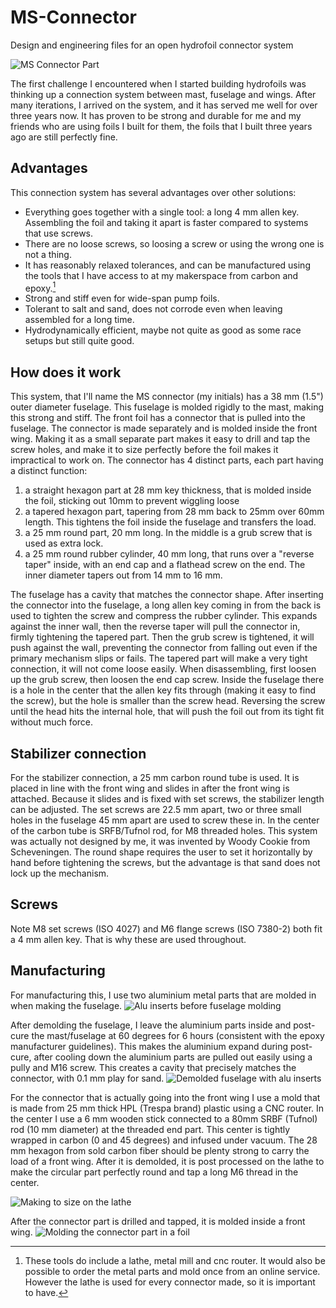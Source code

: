 # MS-Connector
Design and engineering files for an open hydrofoil connector system


![MS Connector Part](./MS-Connector.png "MS Connector Part")

The first challenge I encountered when I started building hydrofoils was thinking up a connection system between mast, fuselage and wings. After many iterations, I arrived on the system, and it has served me well for over three years now. It has proven to be strong and durable for me and my friends who are using foils I built for them, the foils that I built three years ago are still perfectly fine.

## Advantages
This connection system has several advantages over other solutions:
- Everything goes together with a single tool: a long 4 mm allen key. Assembling the foil and taking it apart is faster compared to systems that use screws.
- There are no loose screws, so loosing a screw or using the wrong one is not a thing.
- It has reasonably relaxed tolerances, and can be manufactured using the tools that I have access to at my makerspace from carbon and epoxy.[^1]
- Strong and stiff even for wide-span pump foils.
- Tolerant to salt and sand, does not corrode even when leaving assembled for a long time.
- Hydrodynamically efficient, maybe not quite as good as some race setups but still quite good.
[^1]: These tools do include a lathe, metal mill and cnc router. It would also be possible to order the metal parts and mold once from an online service. However the lathe is used for every connector made, so it is important to have.

## How does it work
This system, that I'll name the MS connector (my initials) has a 38 mm (1.5") outer diameter fuselage. This fuselage is molded rigidly to the mast, making this strong and stiff. The front foil has a connector that is pulled into the fuselage. The connector is made separately and is molded inside the front wing. Making it as a small separate part makes it easy to drill and tap the screw holes, and make it to size perfectly before the foil makes it impractical to work on.
The connector has 4 distinct parts, each part having a distinct function:
1) a straight hexagon part at 28 mm key thickness, that is molded inside the foil, sticking out 10mm to prevent wiggling loose
2) a tapered hexagon part, tapering from 28 mm back to 25mm over 60mm length. This tightens the foil inside the fuselage and transfers the load.
3) a 25 mm round part, 20 mm long. In the middle is a grub screw that is used as extra lock.
4) a 25 mm round rubber cylinder, 40 mm long, that runs over a "reverse taper" inside, with an end cap and a flathead screw on the end. The inner diameter tapers out from 14 mm to 16 mm.

The fuselage has a cavity that matches the connector shape. After inserting the connector into the fuselage, a long allen key coming in from the back is used to tighten the screw and compress the rubber cylinder. This expands against the inner wall, then the reverse taper will pull the connector in, firmly tightening the tapered part. Then the grub screw is tightened, it will push against the wall, preventing the connector from falling out even if the primary mechanism slips or fails.
The tapered part will make a very tight connection, it will not come loose easily. When disassembling, first loosen up the grub screw, then loosen the end cap screw. Inside the fuselage there is a hole in the center that the allen key fits through (making it easy to find the screw), but the hole is smaller than the screw head. Reversing the screw until the head hits the internal hole, that will push the foil out from its tight fit without much force.

## Stabilizer connection
For the stabilizer connection, a 25 mm carbon round tube is used. It is placed in line with the front wing and slides in after the front wing is attached. Because it slides and is fixed with set screws, the stabilizer length can be adjusted. The set screws are 22.5 mm apart, two or three small holes in the fuselage 45 mm apart are used to screw these in. In the center of the carbon tube is SRFB/Tufnol rod, for M8 threaded holes. This system was actually not designed by me, it was invented by Woody Cookie from Scheveningen. The round shape requires the user to set it horizontally by hand before tightening the screws, but the advantage is that sand does not lock up the mechanism.

## Screws
Note M8 set screws (ISO 4027) and M6 flange screws (ISO 7380-2) both fit a 4 mm allen key. That is why these are used throughout.

## Manufacturing
For manufacturing this, I use two aluminium metal parts that are molded in when making the fuselage. 
![Alu inserts before fuselage molding](./20231029_170645762_iOS.jpg)

After demolding the fuselage, I leave the aluminium parts inside and post-cure the mast/fuselage at 60 degrees for 6 hours (consistent with the epoxy manufacturer guidelines). This makes the aluminium expand during post-cure, after cooling down the aluminium parts are pulled out easily using a pully and M16 screw. This creates a cavity that precisely matches the connector, with 0.1 mm play for sand.
![Demolded fuselage with alu inserts](./20231104_155041381_iOS.jpg)

For the connector that is actually going into the front wing I use a mold that is made from 25 mm thick HPL (Trespa brand) plastic using a CNC router. In the center I use a 6 mm wooden stick connected to a 80mm SRBF (Tufnol) rod (10 mm diameter) at the threaded end part. This center is tightly wrapped in carbon (0 and 45 degrees) and infused under vacuum. The 28 mm hexagon from sold carbon fiber should be plenty strong to carry the load of a front wing. After it is demolded, it is post processed on the lathe to make the circular part perfectly round and tap a long M6 thread in the center.

![Making to size on the lathe](./20240510_112002059_iOS.jpg)

After the connector part is drilled and tapped, it is molded inside a front wing.
![Molding the connector part in a foil](./20240513_113111000_iOS.jpg)

